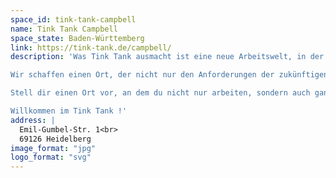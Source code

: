 ```yaml
---
space_id: tink-tank-campbell
name: Tink Tank Campbell
space_state: Baden-Württemberg
link: https://tink-tank.de/campbell/
description: 'Was Tink Tank ausmacht ist eine neue Arbeitswelt, in der Begegnungen und Community im Mittelpunkt stehen. Unsere Spaces werden zum kulturellen Hub, der berufliche Erfüllung, inspirierende Vernetzung und lebhaften Austausch vereint.

Wir schaffen einen Ort, der nicht nur den Anforderungen der zukünftigen Arbeitswelt entspricht, sondern Menschen eine echte Arbeitsheimat und Zugehörigkeit bietet. Geprägt von unseren Werten: Flexibilität, Diversität, Authentizität, Netzwerk und Inspiration.

Stell dir einen Ort vor, an dem du nicht nur arbeiten, sondern auch ganz du selbst sein kannst. Ein Ort der deine Kreativität entfesselt, dich täglich inspiriert und mit einer spannenden und vielfältigen Community verbindet. Ein Ort, um neue Kontakte zu knüpfen, an dem du alles findest was dich in deiner Arbeit zur Höchstleistung anspornt! und das Beste: Du kannst diesen Ort jederzeit und so oft du willst besuchen.

Willkommen im Tink Tank !'
address: |
  Emil-Gumbel-Str. 1<br>
  69126 Heidelberg
image_format: "jpg"
logo_format: "svg"
---
```

